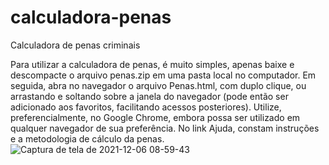 # calculadora-penas
Calculadora de penas criminais

Para utilizar a calculadora de penas, é muito simples, apenas baixe e descompacte o arquivo penas.zip em uma pasta local no computador. Em seguida, abra no navegador o arquivo Penas.html, com duplo clique, ou arrastando e soltando sobre a janela do navegador (pode então ser adicionado aos favoritos, facilitando acessos posteriores). Utilize, preferencialmente, no Google Chrome, embora possa ser utilizado em qualquer navegador de sua preferência. 
No link Ajuda, constam instruções e a metodologia de cálculo da penas.
![Captura de tela de 2021-12-06 08-59-43](https://user-images.githubusercontent.com/55038339/144842753-91eace86-bb52-4af5-9d08-49de4c05f085.png)
